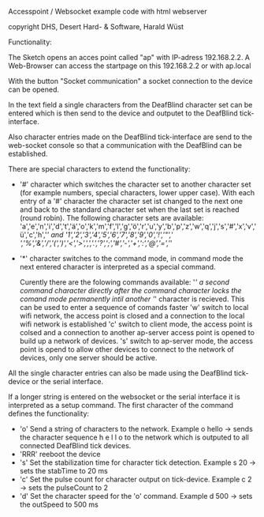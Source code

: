 Accesspoint / Websocket example code with html webserver

copyright DHS, Desert Hard- & Software, Harald Wüst

Functionality:

The Sketch opens an acces point called "ap" with IP-adress 192.168.2.2.
A Web-Browser can access the startpage on this 192.168.2.2 or with ap.local

With the button "Socket communication" a socket connection to the device can be opened.

In the text field a single characters from the DeafBlind character set can be entered which is then send to the device and outputet to the DeafBlind tick-interface.

Also character entries made on the DeafBlind tick-interface are send to the web-socket console so that a communication with the DeafBlind can be established.

There are special characters to extend the functionality:

- '#' character which switches the character set to another character set (for example numbers, special characters, lower upper case). With each entry of a 
  '#' character the character set ist changed to the next one and back to the standard character set when the last set is reached (round robin).
  The following character sets are available:
  'a','e','n','i','d','t','ä','o','k','m','f','l','g','ö','r','u','y','b','p','z','w','q','j','s','#','x','v','ü','c','h','*' and
  '1','2','3','4','5','6','7','8','9','0','!','"',' ','%','&','/','(',')','<','>',',','.','?',';','#','-','+',':','@','=','*'


- '*' character switches to the command mode, in command mode the next entered character is interpreted as a special command.

  Curently there are the folowing commands available:
  '*' a second command character directly after the command character locks the comand mode permanently intil another '*' character is recieved. This can be 
      used to enter a sequence of comands faster
  'w' switch to local wifi network, the access point is closed and a connection to the local wifi network is established
  'c' switch to client mode, the access point is colsed and a connection to another ap-server access point is opened to build up a network of devices.
  's' switch to ap-server mode, the access point is opend to allow other devices to connect to the network of devices, only one server should be active.

All the single character entries can also be made using the DeafBlind tick-device or the serial interface.

If a longer string is entered on the websocket or the serial interface it is interpreted as a setup command. The first character of the command defines the functionality:

- 'o'   Send a string of characters to the network. Example o hello -> sends the character sequence h e l l o to the network which is outputed to all 
        connected DeafBlind tick devices.
- 'RRR' reeboot the device
- 's'   Set the stabilization time for character tick detection. Example s 20 -> sets the stabTime to 20 ms
- 'c'   Set the pulse count for character output on tick-device. Example c 2  -> sets the pulseCount to 2
- 'd'   Set the character speed for the 'o' command. Example d 500 -> sets the outSpeed to 500 ms


